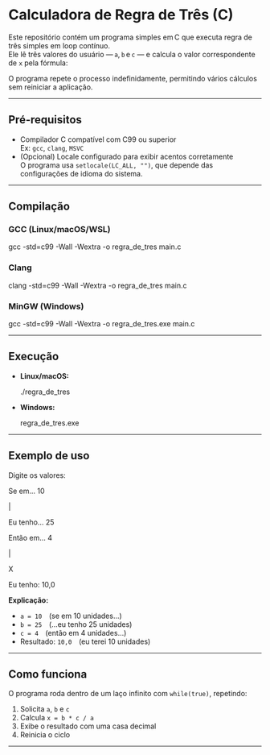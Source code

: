 # Calculadora de Regra de Três (C)

Este repositório contém um programa simples em C que executa regra de três simples em loop contínuo.  
Ele lê três valores do usuário — `a`, `b` e `c` — e calcula o valor correspondente de `x` pela fórmula:

O programa repete o processo indefinidamente, permitindo vários cálculos sem reiniciar a aplicação.

---

## Pré-requisitos

- Compilador C compatível com C99 ou superior  
  Ex: `gcc`, `clang`, `MSVC`
- (Opcional) Locale configurado para exibir acentos corretamente  
  O programa usa `setlocale(LC_ALL, "")`, que depende das configurações de idioma do sistema.

---

## Compilação

### GCC (Linux/macOS/WSL)

gcc -std=c99 -Wall -Wextra -o regra_de_tres main.c

### Clang

clang -std=c99 -Wall -Wextra -o regra_de_tres main.c

### MinGW (Windows)

gcc -std=c99 -Wall -Wextra -o regra_de_tres.exe main.c


---

## Execução

- **Linux/macOS:**

    ./regra_de_tres

- **Windows:**

    regra_de_tres.exe


---

## Exemplo de uso

Digite os valores:

Se em... 10

|

Eu tenho... 25

Então em... 4

|

X

Eu tenho: 10,0

**Explicação:**

- `a = 10` (se em 10 unidades…)
- `b = 25` (…eu tenho 25 unidades)
- `c = 4` (então em 4 unidades…)
- Resultado: `10,0` (eu terei 10 unidades)

---

## Como funciona

O programa roda dentro de um laço infinito com `while(true)`, repetindo:

1. Solicita `a`, `b` e `c`
2. Calcula `x = b * c / a`
3. Exibe o resultado com uma casa decimal
4. Reinicia o ciclo

---

